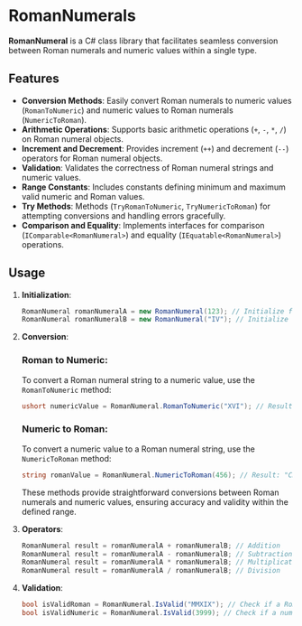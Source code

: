 
# RomanNumerals

**RomanNumeral** is a C# class library that facilitates seamless conversion between Roman numerals and numeric values within a single type.

## Features
 - **Conversion Methods**: Easily convert Roman numerals to numeric values (`RomanToNumeric`) and numeric values to Roman numerals (`NumericToRoman`).
 - **Arithmetic Operations**: Supports basic arithmetic operations (`+`, `-`, `*`, `/`) on Roman numeral objects.
 - **Increment and Decrement**: Provides increment (`++`) and decrement (`--`) operators for Roman numeral objects.
 - **Validation**: Validates the correctness of Roman numeral strings and numeric values.
 - **Range Constants**: Includes constants defining minimum and maximum valid numeric and Roman values.
 - **Try Methods**: Methods (`TryRomanToNumeric`, `TryNumericToRoman`) for attempting conversions and handling errors gracefully.
 - **Comparison and Equality**: Implements interfaces for comparison (`IComparable<RomanNumeral>`) and equality (`IEquatable<RomanNumeral>`) operations.

## Usage
1. **Initialization**:
   ```csharp
   RomanNumeral romanNumeralA = new RomanNumeral(123); // Initialize from numeric value
   RomanNumeral romanNumeralB = new RomanNumeral("IV"); // Initialize from Roman numeral string
   ```

2. **Conversion**:
   ### Roman to Numeric:
   To convert a Roman numeral string to a numeric value, use the `RomanToNumeric` method:
   ```csharp
   ushort numericValue = RomanNumeral.RomanToNumeric("XVI"); // Result: 16
   ```

   ### Numeric to Roman:
   To convert a numeric value to a Roman numeral string, use the `NumericToRoman` method:
   ```csharp
   string romanValue = RomanNumeral.NumericToRoman(456); // Result: "CDLVI"
   ```

   These methods provide straightforward conversions between Roman numerals and numeric values, ensuring accuracy and validity within the defined range.

3. **Operators**:
   ```csharp
   RomanNumeral result = romanNumeralA + romanNumeralB; // Addition
   RomanNumeral result = romanNumeralA - romanNumeralB; // Subtraction
   RomanNumeral result = romanNumeralA * romanNumeralB; // Multiplication
   RomanNumeral result = romanNumeralA / romanNumeralB; // Division
   ```

4. **Validation**:
   ```csharp
   bool isValidRoman = RomanNumeral.IsValid("MMXIX"); // Check if a Roman numeral string is valid
   bool isValidNumeric = RomanNumeral.IsValid(3999); // Check if a numeric value is valid
   ```
